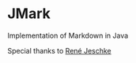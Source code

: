 # JMark
Implementation of Markdown in Java


Special thanks to [René Jeschke](https://github.com/rjeschke)